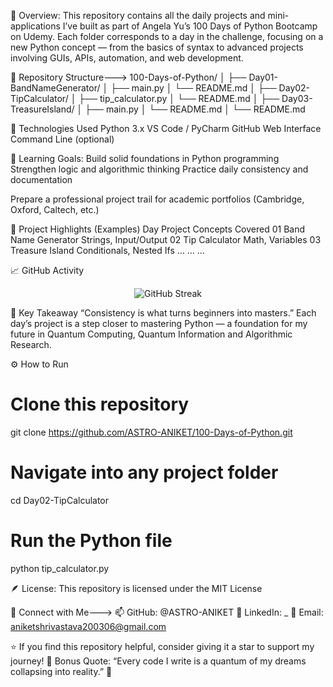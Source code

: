 🌟 Overview:
This repository contains all the daily projects and mini-applications I’ve built as part of Angela Yu’s 100 Days of Python Bootcamp on Udemy.
Each folder corresponds to a day in the challenge, focusing on a new Python concept — from the basics of syntax to advanced projects involving GUIs, APIs, automation, and web development.

📂 Repository Structure--->
100-Days-of-Python/
│
├── Day01-BandNameGenerator/
│   ├── main.py
│   └── README.md
│
├── Day02-TipCalculator/
│   ├── tip_calculator.py
│   └── README.md
│
├── Day03-TreasureIsland/
│   ├── main.py
│   └── README.md
│
└── README.md

🚀 Technologies Used
Python 3.x
VS Code / PyCharm
GitHub Web Interface
Command Line (optional)

🎯 Learning Goals:
Build solid foundations in Python programming
Strengthen logic and algorithmic thinking
Practice daily consistency and documentation

Prepare a professional project trail for academic portfolios (Cambridge, Oxford, Caltech, etc.)

🧩 Project Highlights (Examples)
Day	Project	Concepts Covered
01	Band Name Generator	Strings, Input/Output
02	Tip Calculator	Math, Variables
03	Treasure Island	Conditionals, Nested Ifs
…	…	…

📈 GitHub Activity
<p align="center"> <img src="https://github-readme-streak-stats.herokuapp.com/?user=ASTRO-ANIKET&theme=tokyonight" alt="GitHub Streak"/> </p>
🧠 Key Takeaway
“Consistency is what turns beginners into masters.”
Each day’s project is a step closer to mastering Python — a foundation for my future in Quantum Computing, Quantum Information and Algorithmic Research.

⚙️ How to Run
# Clone this repository
git clone https://github.com/ASTRO-ANIKET/100-Days-of-Python.git

# Navigate into any project folder
cd Day02-TipCalculator

# Run the Python file
python tip_calculator.py

🪶 License: This repository is licensed under the MIT License

💬 Connect with Me--->
📫 GitHub: @ASTRO-ANIKET
💼 LinkedIn: _
📧 Email: aniketshrivastava200306@gmail.com

⭐ If you find this repository helpful, consider giving it a star to support my journey!
🌌 Bonus Quote: “Every code I write is a quantum of my dreams collapsing into reality.” 🌠


